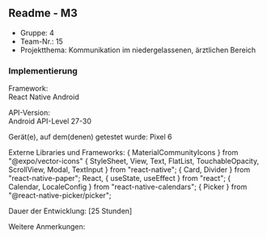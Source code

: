 ## Readme - M3

* Gruppe:	4
* Team-Nr.: 15
* Projektthema: Kommunikation im niedergelassenen, ärztlichen Bereich

### Implementierung

Framework:	
React Native Android

API-Version:	
Android API-Level 27-30

Gerät(e), auf dem(denen) getestet wurde: 
Pixel 6

Externe Libraries und Frameworks:
{ MaterialCommunityIcons } from "@expo/vector-icons"
{ StyleSheet, View, Text, FlatList, TouchableOpacity, ScrollView, Modal, TextInput } from "react-native";
{ Card, Divider } from "react-native-paper";
React, { useState, useEffect } from "react";
{ Calendar, LocaleConfig } from "react-native-calendars";
{ Picker } from "@react-native-picker/picker";


Dauer der Entwicklung:
[25 Stunden]

Weitere Anmerkungen:

